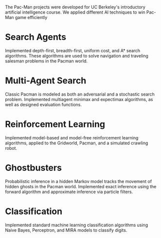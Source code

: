 The Pac-Man projects were developed for UC Berkeley's introductory artificial intelligence course.
We applied different AI techniques to win Pac-Man game efficiently


# Search Agents
Implemented depth-first, breadth-first, uniform cost, and A* search algorithms.
These algorithms are used to solve navigation and traveling salesman problems in the Pacman world.

# Multi-Agent Search
Classic Pacman is modeled as both an adversarial and a stochastic search problem.
Implemented multiagent minimax and expectimax algorithms, as well as designed evaluation functions.

# Reinforcement Learning 
Implemented model-based and model-free reinforcement learning algorithms, applied to the Gridworld, Pacman, and a simulated crawling robot.

# Ghostbusters 
Probabilistic inference in a hidden Markov model tracks the movement of hidden ghosts in the Pacman world.
Implemented exact inference using the forward algorithm and approximate inference via particle filters.

# Classification 
Implemented standard machine learning classification algorithms using Naive Bayes, Perceptron, and MIRA models to classify digits.
